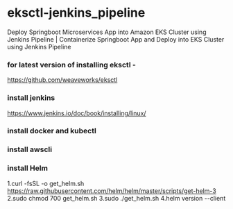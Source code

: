 # eksctl-jenkins_pipeline
Deploy Springboot Microservices App into Amazon EKS Cluster using Jenkins Pipeline | Containerize Springboot App and Deploy into EKS Cluster using Jenkins Pipeline

### for latest version of installing eksctl - 
https://github.com/weaveworks/eksctl
### install jenkins
https://www.jenkins.io/doc/book/installing/linux/

### install docker and kubectl
### install awscli
### install Helm 
1.curl -fsSL -o get_helm.sh https://raw.githubusercontent.com/helm/helm/master/scripts/get-helm-3
2.sudo chmod 700 get_helm.sh
3.sudo ./get_helm.sh
4.helm version --client
